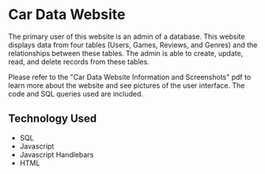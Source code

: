 # Car Data Website

The primary user of this website is an admin of a database. This website displays data from four tables (Users, Games, Reviews, and Genres) and the relationships between these tables. The admin is able to create, update, read, and delete records from these tables. 

Please refer to the "Car Data Website Information and Screenshots" pdf to learn more about the website and see pictures of the user interface. The code and SQL queries used are included. 

## Technology Used
  - SQL
  - Javascript
  - Javascript Handlebars
  - HTML
